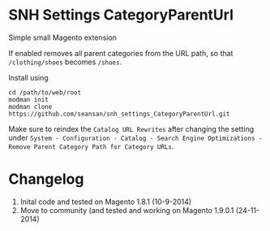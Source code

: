 SNH Settings CategoryParentUrl
=========

Simple small Magento extension

If enabled removes all parent categories from the URL path, so that `/clothing/shoes` becomes `/shoes`.

Install using 
```
cd /path/to/web/root
modman init
modman clone https://github.com/seansan/snh_settings_CategoryParentUrl.git
```

Make sure to reindex the `Catalog URL Rewrites` after changing the setting under `System - Configuration - Catalog - Search Engine Optimizations - Remove Parent Category Path for Category URLs`.

Changelog
=========
1. Inital code and tested on Magento 1.8.1 (10-9-2014)
2. Move to community (and tested and working on Magento 1.9.0.1 (24-11-2014)

